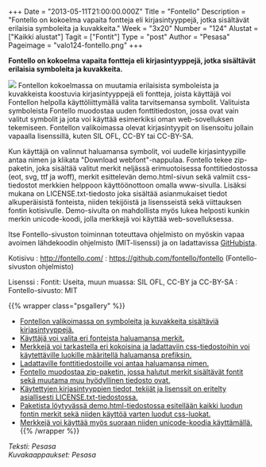 +++
Date = "2013-05-11T21:00:00.000Z"
Title = "Fontello"
Description = "Fontello on kokoelma vapaita fontteja eli kirjasintyyppejä, jotka sisältävät erilaisia symboleita ja kuvakkeita."
Week = "3x20"
Number = "124"
Alustat = ["Kaikki alustat"]
Tagit = ["Fontit"]
Type = "post"
Author = "Pesasa"
Pageimage = "valo124-fontello.png"
+++


**Fontello on kokoelma vapaita fontteja eli kirjasintyyppejä, jotka
sisältävät erilaisia symboleita ja kuvakkeita.**

![ ](/images/valo124-fontello.png "fig:valo124-fontello.png")
Fontellon kokoelmassa on muutamia erilaisista symboleista ja kuvakkeista
koostuvia kirjasintyyppejä eli fontteja, joista käyttäjä voi Fontellon
helpolla käyttöliittymällä valita tarvitsemansa symbolit. Valituista
symboleista Fontello muodostaa uuden fonttitiedoston, jossa ovat vain
valitut symbolit ja jota voi käyttää esimerkiksi oman web-sovelluksen
tekemiseen. Fontellon valikoimassa olevat kirjasintyypit on lisensoitu
jollain vapaalla lisenssillä, kuten SIL OFL, CC-BY tai CC-BY-SA.

Kun käyttäjä on valinnut haluamansa symbolit, voi uudelle
kirjasintyypille antaa nimen ja klikata "Download webfont"-nappulaa.
Fontello tekee zip-paketin, joka sisältää valitut merkit neljässä
erimuotoisessa fonttitiedostossa (eot, svg, ttf ja woff), merkit
esittelevän demo.html-sivun sekä valmiit css-tiedostot merkkien helppoon
käyttöönottoon omalla www-sivulla. Lisäksi mukana on
LICENSE.txt-tiedosto joka sisältää asianmukaiset tiedot alkuperäisistä
fonteista, niiden tekijöistä ja lisensseistä sekä viittauksen fontin
kotisivulle. Demo-sivulta on mahdollista myös lukea helposti kunkin
merkin unicode-koodi, jolla merkkejä voi käyttää web-sovelluksessa.

Itse Fontello-sivuston toiminnan toteuttava ohjelmisto on myöskin vapaa
avoimen lähdekoodin ohjelmisto (MIT-lisenssi) ja on ladattavissa
[GitHubista](https://github.com/fontello/fontello).

Kotisivu
:   <http://fontello.com/>
:   <https://github.com/fontello/fontello> (Fontello-sivuston
    ohjelmisto)

Lisenssi
:   Fontit: Useita, muun muassa: SIL OFL, CC-BY ja CC-BY-SA
:   Fontello-sivusto: MIT

{{% wrapper class="psgallery" %}}
-   [Fontellon valikoimassa on symboleita ja kuvakkeita sisältäviä
    kirjasintyyppejä.](/images/fontello-1.png)
-   [Käyttäjä voi valita eri fonteista haluamansa
    merkit.](/images/fontello-2.png)
-   [Merkkejä voi tarkastella eri kokoisina ja ladattaviin
    css-tiedostoihin voi käytettäville luokille määritellä haluamansa
    prefiksin.](/images/fontello-3.png)
-   [Ladattaville fonttitiedostoille voi antaa haluamansa
    nimen.](/images/fontello-4.png)
-   [Fontello muodostaa zip-paketin, jossa halutut merkit sisältävät
    fontit sekä muutama muu hyödyllinen tiedosto
    ovat.](/images/fontello-5.png)
-   [Käytettyjen kirjasintyyppien tiedot, tekijät ja lisenssit on
    eritelty asiallisesti
    LICENSE.txt-tiedostossa.](/images/fontello-6.png)
-   [Paketista löytyvässä demo.html-tiedostossa esitellään kaikki luodun
    fontin merkit sekä niiden käyttöä varten luodut
    css-luokat.](/images/fontello-7.png)
-   [Merkkejä voi käyttää myös suoraan niiden unicode-koodia
    käyttämällä.](/images/fontello-8.png)
{{% /wrapper %}}

*Teksti: Pesasa* <br />
*Kuvakaappaukset: Pesasa*


